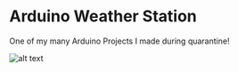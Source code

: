 # Arduino Weather Station
One of my many Arduino Projects I made during quarantine!

![alt text](https://github.com/Futureslinky/Arduino-Weather-Station/blob/main/Assests/weather_station?jpg=250x250)
